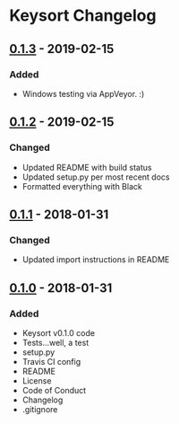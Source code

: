 # Keysort Changelog


## [0.1.3] - 2019-02-15

### Added
- Windows testing via AppVeyor. :)


## [0.1.2] - 2019-02-15

### Changed
- Updated README with build status
- Updated setup.py per most recent docs
- Formatted everything with Black


## [0.1.1] - 2018-01-31

### Changed
- Updated import instructions in README


## [0.1.0] - 2018-01-31

### Added
- Keysort v0.1.0 code
- Tests...well, a test
- setup.py
- Travis CI config
- README
- License
- Code of Conduct
- Changelog
- .gitignore


[Unreleased]: https://github.com/nkantar/Keysort/compare/0.1.3...HEAD
[0.1.3]: https://github.com/nkantar/Keysort/compare/0.1.2...0.1.3
[0.1.2]: https://github.com/nkantar/Keysort/compare/0.1.1...0.1.2
[0.1.1]: https://github.com/nkantar/Keysort/compare/0.1.0...0.1.1
[0.1.0]: https://github.com/nkantar/Keysort/releases/tag/0.1.0
